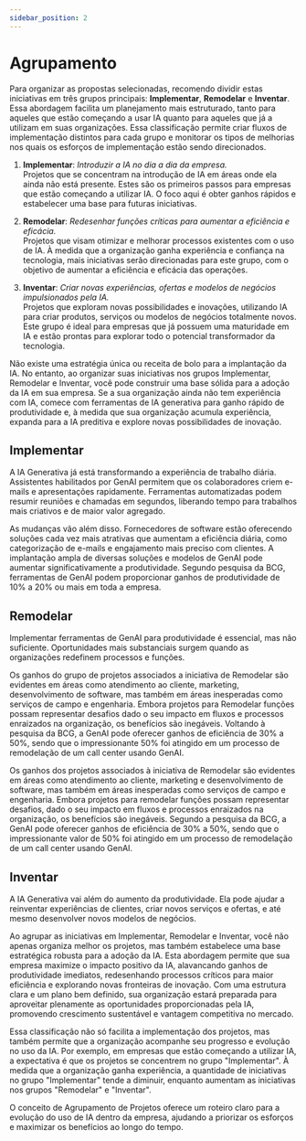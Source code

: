```yaml
---
sidebar_position: 2
---
```

# Agrupamento
Para organizar as propostas selecionadas, recomendo dividir estas iniciativas em três grupos principais: **Implementar**, **Remodelar** e **Inventar**. Essa abordagem facilita um planejamento mais estruturado, tanto para aqueles que estão começando a usar IA quanto para aqueles que já a utilizam em suas organizações. Essa classificação permite criar fluxos de implementação distintos para cada grupo e monitorar os tipos de melhorias nos quais os esforços de implementação estão sendo direcionados.

1. **Implementar**:  *Introduzir a IA no dia a dia da empresa.<br />*
Projetos que se concentram na introdução de IA em áreas onde ela ainda não está presente. Estes são os primeiros passos para empresas que estão começando a utilizar IA. O foco aqui é obter ganhos rápidos e estabelecer uma base para futuras iniciativas.

2. **Remodelar**: *Redesenhar funções críticas para aumentar a eficiência e eficácia.*<br />
Projetos que visam otimizar e melhorar processos existentes com o uso de IA. À medida que a organização ganha experiência e confiança na tecnologia, mais iniciativas serão direcionadas para este grupo, com o objetivo de aumentar a eficiência e eficácia das operações.

3. **Inventar**: *Criar novas experiências, ofertas e modelos de negócios impulsionados pela IA.*<br />
Projetos que exploram novas possibilidades e inovações, utilizando IA para criar produtos, serviços ou modelos de negócios totalmente novos. Este grupo é ideal para empresas que já possuem uma maturidade em IA e estão prontas para explorar todo o potencial transformador da tecnologia.

Não existe uma estratégia única ou receita de bolo para a implantação da IA. No entanto, ao organizar suas iniciativas nos grupos Implementar, Remodelar e Inventar, você pode construir uma base sólida para a adoção da IA em sua empresa. Se a sua organização ainda não tem experiência com IA, comece com ferramentas de IA generativa para ganho rápido de produtividade e, à medida que sua organização acumula experiência, expanda para a IA preditiva e explore novas possibilidades de inovação.

## Implementar
A IA Generativa já está transformando a experiência de trabalho diária. Assistentes habilitados por GenAI permitem que os colaboradores criem e-mails e apresentações rapidamente. Ferramentas automatizadas podem resumir reuniões e chamadas em segundos, liberando tempo para trabalhos mais criativos e de maior valor agregado.

As mudanças vão além disso. Fornecedores de software estão oferecendo soluções cada vez mais atrativas que aumentam a eficiência diária, como categorização de e-mails e engajamento mais preciso com clientes. A implantação ampla de diversas soluções e modelos de GenAI pode aumentar significativamente a produtividade. Segundo pesquisa da BCG, ferramentas de GenAI podem proporcionar ganhos de produtividade de 10% a 20% ou mais em toda a empresa.

## Remodelar
Implementar ferramentas de GenAI para produtividade é essencial, mas não suficiente. Oportunidades mais substanciais surgem quando as organizações redefinem processos e funções.

Os ganhos do grupo de projetos associados a iniciativa de Remodelar são evidentes em áreas como atendimento ao cliente, marketing, desenvolvimento de software, mas também em áreas inesperadas como serviços de campo e engenharia. Embora projetos  para Remodelar funções possam representar desafios dado o seu impacto em fluxos e processos enraizados na organização, os benefícios são inegáveis. Voltando à pesquisa da BCG, a GenAI pode oferecer ganhos de eficiência de 30% a 50%, sendo que o impressionante 50% foi atingido em um processo de remodelação de um call center usando GenAI.

Os ganhos dos projetos associados à iniciativa de Remodelar são evidentes em áreas como atendimento ao cliente, marketing e desenvolvimento de software, mas também em áreas inesperadas como serviços de campo e engenharia. Embora projetos para remodelar funções possam representar desafios, dado o seu impacto em fluxos e processos enraizados na organização, os benefícios são inegáveis. Segundo a pesquisa da BCG, a GenAI pode oferecer ganhos de eficiência de 30% a 50%, sendo que o impressionante valor de 50% foi atingido em um processo de remodelação de um call center usando GenAI.

## Inventar
A IA Generativa vai além do aumento da produtividade. Ela pode ajudar a reinventar experiências de clientes, criar novos serviços e ofertas, e até mesmo desenvolver novos modelos de negócios.

Ao agrupar as iniciativas em Implementar, Remodelar e Inventar, você não apenas organiza melhor os projetos, mas também estabelece uma base estratégica robusta para a adoção da IA. Esta abordagem permite que sua empresa maximize o impacto positivo da IA, alavancando ganhos de produtividade imediatos, redesenhando processos críticos para maior eficiência e explorando novas fronteiras de inovação. Com uma estrutura clara e um plano bem definido, sua organização estará preparada para aproveitar plenamente as oportunidades proporcionadas pela IA, promovendo crescimento sustentável e vantagem competitiva no mercado.

Essa classificação não só facilita a implementação dos projetos, mas também permite que a organização acompanhe seu progresso e evolução no uso da IA. Por exemplo, em empresas que estão começando a utilizar IA, a expectativa é que os projetos se concentrem no grupo "Implementar". À medida que a organização ganha experiência, a quantidade de iniciativas no grupo "Implementar" tende a diminuir, enquanto aumentam as iniciativas nos grupos "Remodelar" e "Inventar".

O conceito de Agrupamento de Projetos oferece um roteiro claro para a evolução do uso de IA dentro da empresa, ajudando a priorizar os esforços e maximizar os benefícios ao longo do tempo.